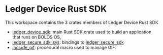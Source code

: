 # Ledger Device Rust SDK
This workspace contains the 3 crates members of Ledger Device Rust SDK

* [ledger_device_sdk](./ledger_device_sdk): main Rust SDK crate used to build an application that runs on BOLOS OS,
* [ledger_secure_sdk_sys](./ledger_secure_sdk_sys): bindings to [ledger_secure_sdk](https://github.com/LedgerHQ/ledger-secure-sdk)
* [include_gif](./include_gif): procedural macro used to manage GIF.

